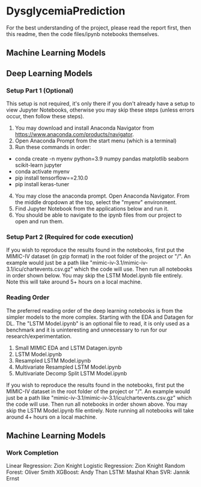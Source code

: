 # DysglycemiaPrediction

For the best understanding of the project, please read the report first, then this readme, then the code files/ipynb notebooks themselves.

## Machine Learning Models

## Deep Learning Models

### Setup Part 1 (Optional)

This setup is not required, it's only there if you don't already have a setup to view Jupyter Notebooks, otherwise you may skip these steps (unless errors occur, then follow these steps).

1. You may download and install Anaconda Navigator from https://www.anaconda.com/products/navigator.
2. Open Anaconda Prompt from the start menu (which is a terminal)
3. Run these commands in order:

- conda create -n myenv python=3.9 numpy pandas matplotlib seaborn scikit-learn jupyter
- conda activate myenv
- pip install tensorflow==2.10.0
- pip install keras-tuner

4. You may close the anaconda prompt. Open Anaconda Navigator. From the middle dropdown at the top, select the "myenv" environment.
5. Find Jupyter Notebook from the applications below and run it.
6. You should be able to navigate to the ipynb files from our project to open and run them.

### Setup Part 2 (Required for code execution)

If you wish to reproduce the results found in the notebooks, first put the MIMIC-IV dataset (in gzip format) in the root folder of the project or "/". An example would just be a path like "mimic-iv-3.1/mimic-iv-3.1/icu/chartevents.csv.gz" which the code will use. Then run all notebooks in order shown below. You may skip the LSTM Model.ipynb file entirely. Note this will take around 5+ hours on a local machine.

### Reading Order

The preferred reading order of the deep learning notebooks is from the simpler models to the more complex. Starting with the EDA and Datagen for DL. The "LSTM Model.ipynb" is an optional file to read, it is only used as a benchmark and it is uninteresting and unnecessary to run for our research/experimentation.

1. Small MIMIC EDA and LSTM Datagen.ipynb
2. LSTM Model.ipynb
3. Resampled LSTM Model.ipynb
4. Multivariate Resampled LSTM Model.ipynb
5. Multivariate Decomp Split LSTM Model.ipynb

If you wish to reproduce the results found in the notebooks, first put the MIMIC-IV dataset in the root folder of the project or "/". An example would just be a path like "mimic-iv-3.1/mimic-iv-3.1/icu/chartevents.csv.gz" which the code will use. Then run all notebooks in order shown above. You may skip the LSTM Model.ipynb file entirely. Note running all notebooks will take around 4+ hours on a local machine.

## Machine Learning Models

### Work Completion

Linear Regression: Zion Knight
Logistic Regression: Zion Knight
Random Forest: Oliver Smith
XGBoost: Andy Than
LSTM: Mashal Khan
SVR: Jannik Ernst
